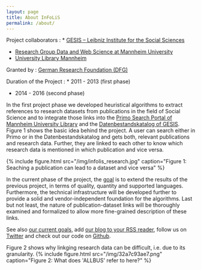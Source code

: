 ```yaml
---
layout: page
title: About InFoLiS
permalink: /about/
---
```


Project collaborators
: * [GESIS – Leibniz Institute for the Social Sciences](http://www.gesis.org/)
  * [Research Group Data and Web Science at Mannheim University](http://dws.informatik.uni-mannheim.de/)
  * [University Library Mannheim](http://www.ub.uni-mannheim.de)
  
Granted by
: [German Research Foundation (DFG)](http://www.dfg.de/)

Duration of the Project
: * 2011 - 2013 (first phase)
  * 2014 - 2016 (second phase)

In the first project phase 
we developed heuristical algorithms to extract references to research
datasets from publications in the field of Social Science and to integrate
those links into the [Primo Search Portal of Mannheim University
Library](http://www.ub.uni-mannheim.de/133.html) and the [Datenbestandskatalog
of GESIS](https://dbk.gesis.org/dbksearch/index.asp). Figure 1 shows the basic idea behind the project. A user can search either in Primo or in the Datenbestandskatalog and gets both, relevant publications and research data. Further, they are linked to each other to know which research data is mentioned in which publication and vice versa.

{% include figure.html src="/img/infolis_research.jpg" caption="Figure 1: Seaching a publication can lead to a dataset and vice versa" %}


In the current phase of the project, the <a class="page-link" href="/about-goals/">goal</a> is to extend the results of the
previous project, in terms of quality, quantity and supported languages.
Furthermore, the technical infrastructure will be developed further to provide
a solid and vendor-independent foundation for the algorithms. Last but not
least, the nature of publication-dataset links will be thoroughly examined and
formalized to allow more fine-grained description of these links.

See also [our current goals](/goals), add [our blog to your RSS reader](/blog),
follow us on [Twitter](https://twitter.com/infolis_project) and check out our
code on [Github](https://github.com/infolis/).

Figure 2 shows why linkging research data can be difficult, i.e. due to its granularity.
{% include figure.html src="/img/32a7c93ae7.png" caption="Figure 2: What does 'ALLBUS' refer to here?" %}
